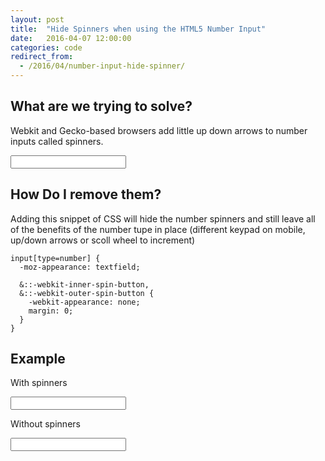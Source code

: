 ```yaml
---
layout: post
title:  "Hide Spinners when using the HTML5 Number Input"
date:   2016-04-07 12:00:00
categories: code
redirect_from:
  - /2016/04/number-input-hide-spinner/
---
```


What are we trying to solve?
----------------------------

Webkit and Gecko-based browsers add little up down arrows to number inputs called spinners.

<input type="number">

How Do I remove them?
---------------------

Adding this snippet of CSS will hide the number spinners and still leave all of the benefits of the number tupe in place (different keypad on mobile, up/down arrows or scoll wheel to increment)

<pre><code>input[type=number] {
  -moz-appearance: textfield;

  &::-webkit-inner-spin-button,
  &::-webkit-outer-spin-button {
    -webkit-appearance: none;
    margin: 0;
  }
}
</code></pre>

Example
-------

With spinners

<input type="number">

Without spinners

<input class="no-spinners" type="number">
